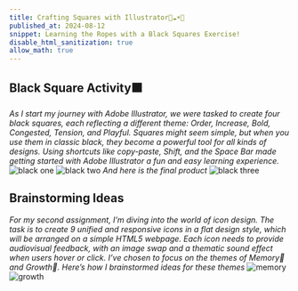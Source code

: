 ```yaml
---
title: Crafting Squares with Illustrator🌱☁️☀️🦥
published_at: 2024-08-12
snippet: Learning the Ropes with a Black Squares Exercise!
disable_html_sanitization: true
allow_math: true
---
```


## Black Square Activity⬛
*As I start my journey with Adobe Illustrator, we were tasked to create four black squares, each reflecting a different theme: Order, Increase, Bold, Congested, Tension, and Playful. Squares might seem simple, but when you use them in classic black, they become a powerful tool for all kinds of designs. Using shortcuts like copy-paste, Shift, and the Space Bar made getting started with Adobe Illustrator a fun and easy learning experience.*
![black one](process.jpeg)
![black two](processs.jpeg)
*And here is the final product*
![black three](squares.jpeg)

## Brainstorming Ideas
*For my second assignment, I’m diving into the world of icon design. The task is to create 9 unified and responsive icons in a flat design style, which will be arranged on a simple HTML5 webpage. Each icon needs to provide audiovisual feedback, with an image swap and a thematic sound effect when users hover or click. I’ve chosen to focus on the themes of Memory🧠 and Growth🌿. Here’s how I brainstormed ideas for these themes*
![memory](memory.png)
![growth](growth.png)